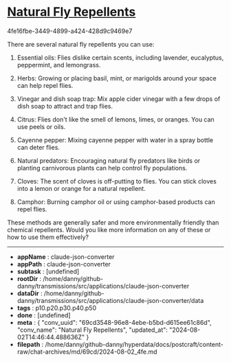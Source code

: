 # [Natural Fly Repellents](https://claude.ai/chat/69cd3548-96e8-4ebe-b5bd-d615ee61c86d)

4fe16fbe-3449-4899-a424-428d9c9469e7

 There are several natural fly repellents you can use:

1. Essential oils: Flies dislike certain scents, including lavender, eucalyptus, peppermint, and lemongrass.

2. Herbs: Growing or placing basil, mint, or marigolds around your space can help repel flies.

3. Vinegar and dish soap trap: Mix apple cider vinegar with a few drops of dish soap to attract and trap flies.

4. Citrus: Flies don't like the smell of lemons, limes, or oranges. You can use peels or oils.

5. Cayenne pepper: Mixing cayenne pepper with water in a spray bottle can deter flies.

6. Natural predators: Encouraging natural fly predators like birds or planting carnivorous plants can help control fly populations.

7. Cloves: The scent of cloves is off-putting to flies. You can stick cloves into a lemon or orange for a natural repellent.

8. Camphor: Burning camphor oil or using camphor-based products can repel flies.

These methods are generally safer and more environmentally friendly than chemical repellents. Would you like more information on any of these or how to use them effectively?

---

* **appName** : claude-json-converter
* **appPath** : claude-json-converter
* **subtask** : [undefined]
* **rootDir** : /home/danny/github-danny/transmissions/src/applications/claude-json-converter
* **dataDir** : /home/danny/github-danny/transmissions/src/applications/claude-json-converter/data
* **tags** : p10.p20.p30.p40.p50
* **done** : [undefined]
* **meta** : {
  "conv_uuid": "69cd3548-96e8-4ebe-b5bd-d615ee61c86d",
  "conv_name": "Natural Fly Repellents",
  "updated_at": "2024-08-02T14:46:44.488636Z"
}
* **filepath** : /home/danny/github-danny/hyperdata/docs/postcraft/content-raw/chat-archives/md/69cd/2024-08-02_4fe.md